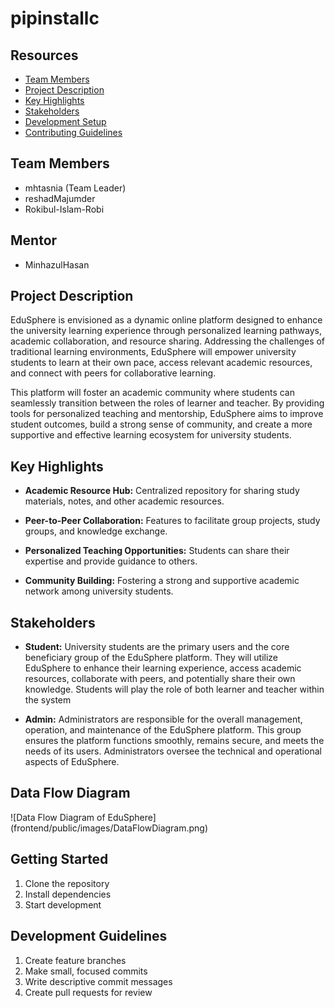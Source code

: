 # pipinstallc

## Resources
- [Team Members](#team-members)
- [Project Description](#project-description)
- [Key Highlights](#key-highlights)
- [Stakeholders](#stakeholders)
- [Development Setup](docs/setup.md)
- [Contributing Guidelines](CONTRIBUTING.md)

## Team Members
- mhtasnia (Team Leader)
- reshadMajumder
- Rokibul-Islam-Robi

## Mentor
- MinhazulHasan

## Project Description
EduSphere is envisioned as a dynamic online platform designed to enhance the university learning experience through personalized learning pathways, academic collaboration, and resource sharing. Addressing the challenges of traditional learning environments, EduSphere will empower university students to learn at their own pace, access relevant academic resources, and connect with peers for collaborative learning. 

This platform will foster an academic community where students can seamlessly transition between the roles of learner and teacher. By providing tools for personalized teaching and mentorship, EduSphere aims to improve student outcomes, build a strong sense of community, and create a more supportive and effective learning ecosystem for university students.

## Key Highlights
- **Academic Resource Hub:** Centralized repository for sharing study materials, notes, and other academic resources. 

- **Peer-to-Peer Collaboration:** Features to facilitate group projects, study groups, and knowledge exchange. 

- **Personalized Teaching Opportunities:** Students can share their expertise and provide guidance to others. 

- **Community Building:** Fostering a strong and supportive academic network among university students.

## Stakeholders
- **Student:** University students are the primary users and the core beneficiary group of the EduSphere platform. They will utilize EduSphere to enhance their learning experience, access academic resources, collaborate with peers, and potentially share their own knowledge. Students will play the role of both learner and teacher within the system

- **Admin:** Administrators are responsible for the overall management, operation, and maintenance of the EduSphere platform. This group ensures the platform functions smoothly, remains secure, and meets the needs of its users. Administrators oversee the technical and operational aspects of EduSphere.

## Data Flow Diagram
![Data Flow Diagram of EduSphere] (frontend/public/images/DataFlowDiagram.png)

## Getting Started
1. Clone the repository
2. Install dependencies
3. Start development

## Development Guidelines
1. Create feature branches
2. Make small, focused commits
3. Write descriptive commit messages
4. Create pull requests for review

